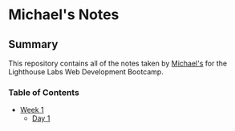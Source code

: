# Michael's Notes

## Summary

This repository contains all of the notes taken by [Michael's](https://github.com/mkmach) for the Lighthouse Labs Web Development Bootcamp.

### Table of Contents
* [Week 1](/Week_1/)
  * [Day 1](/Week_1/Day_1/)